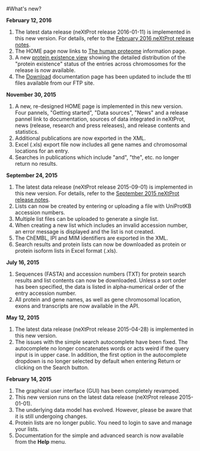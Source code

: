 #What's new?

**February 12, 2016**

1. The latest data release (neXtProt release 2016-01-11) is implemented in this new version. For details, refer to the [February 2016 neXtProt release notes](http://www.nextprot.org/news/nextprot/2016-02-12/february-2016-nextprot-release).
2. The HOME page now links to [The human proteome](https://search.nextprot.org/human-proteome) information page.
3. A new [protein existence view](https://search.nextprot.org/view/statistics/protein-existence) showing the detailed distribution of the "protein existence" status of the entries across chromosomes for the release is now available.
4. The [Download](https://search.nextprot.org/help/learn-download) documentation page has been updated to include the ttl files available from our FTP site.

**November 30, 2015**

1. A new, re-designed HOME page is implemented in this new version. Four pannels, "Getting started", "Data sources", "News" and a release pannel link to documentation, sources of data integrated in neXtProt, news (release, research and press releases), and release contents and statistics.
2. Additional publications are now exported in the XML.
3. Excel (.xls) export file now includes all gene names and chromosomal locations for an entry.
4. Searches in publications which include "and", "the", etc. no longer return no results.

**September 24, 2015**

1. The latest data release (neXtProt release 2015-09-01) is implemented in this new version. For details, refer to the [September 2015 neXtProt release notes](http://www.nextprot.org/news/nextprot/2015-09-24/september-2015-nextprot-release).
2. Lists can now be created by entering or uploading a file with UniProtKB accession numbers.
2. Multiple list files can be uploaded to generate a single list.
3. When creating a new list which includes an invalid accession number, an error message is displayed and the list is not created.
4. The ChEMBL, IPI and MIM identifiers are exported in the XML.
5. Search results and protein lists can now be downloaded as protein or protein isoform lists in Excel format (.xls).

**July 16, 2015**

1. Sequences (FASTA) and accession numbers (TXT) for protein search results and list contents can now be downloaded. Unless a sort order has been specified, the data is listed in alpha-numerical order of the entry accession number.
2. All protein and gene names, as well as gene chromosomal location, exons and transcripts are now available in the API.

**May 12, 2015**

1. The latest data release (neXtProt release 2015-04-28) is implemented in this new version.
2. The issues with the simple search autocomplete have been fixed. The autocomplete no longer concatenates words or acts weird if the query input is in upper case. In addition, the first option in the autocomplete dropdown is no longer selected by default when entering Return or clicking on the Search button.

**February 14, 2015**

1. The graphical user interface (GUI) has been completely revamped.
2. This new version runs on the latest data release (neXtProt release 2015-01-01).
3. The underlying data model has evolved. However, please be aware that it is still undergoing changes.
4. Protein lists are no longer public. You need to login to save and manage your lists. 
5. Documentation for the simple and advanced search is now available from the **Help** menu.
